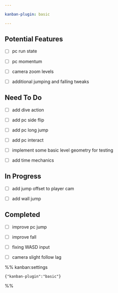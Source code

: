 ```yaml
---

kanban-plugin: basic

---
```


## Potential Features

- [ ] pc run state
- [ ] pc momentum
- [ ] camera zoom levels
- [ ] additional jumping and falling tweaks


## Need To Do

- [ ] add dive action
- [ ] add pc side flip
- [ ] add pc long jump
- [ ] add pc interact
- [ ] implement some basic level geometry for testing
- [ ] add time mechanics


## In Progress

- [ ] add jump offset to player cam
- [ ] add wall jump


## Completed

- [ ] improve pc jump
- [ ] improve fall
- [ ] fixing WASD input
- [ ] camera slight follow lag




%% kanban:settings
```
{"kanban-plugin":"basic"}
```
%%